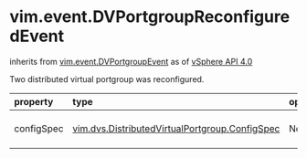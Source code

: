 vim.event.DVPortgroupReconfiguredEvent
======================================
inherits from [vim.event.DVPortgroupEvent](docs/vim.event.DVPortgroupEvent.md)
as of [vSphere API 4.0](vim.version.md#vim.version.version5)


Two distributed virtual portgroup was reconfigured.

| property | type | optional | priv | desc |
|:---------|:-----|:---------|:-----|:-----|
| configSpec | [vim.dvs.DistributedVirtualPortgroup.ConfigSpec](vim.dvs.DistributedVirtualPortgroup.ConfigSpec.md "vim.dvs.DistributedVirtualPortgroup.ConfigSpec") | None | None | The reconfiguration spec. |


